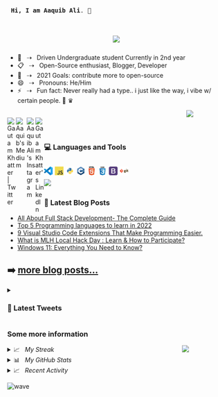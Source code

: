 
<pre> <b>Hi, I am Aaquib Ali</b>. 👋</pre>

<h1 align="center">
  <a href="#">
    <img src="https://readme-typing-svg.herokuapp.com/?lines=Never,+really+had+a+type...;i+just+like+the+way...;i+vibe+w/+certain+people+♛&center=true&size=20">
  </a>
</h1>



- 🔭 &nbsp; ⇢  &nbsp; Driven Undergraduate student Currently in 2nd year 
- 📋 &nbsp; ⇢  &nbsp; Open-Source enthusiast, Blogger, Developer
- 🤝 &nbsp; ⇢  &nbsp; 2021 Goals: contribute more to open-source 
- 😄 &nbsp; ⇢  &nbsp; Pronouns: He/Him
- ⚡ &nbsp; ⇢  &nbsp; Fun fact: Never really had a type.. i just like the way, i vibe w/ certain people. 🖤 ♛

<img align="right" width=90px src="https://media.giphy.com/media/zJ3V6Ot51H8Y0/giphy.gif">

<br>
 

<a href="https://twitter.com/dev_aaquib">
<img align="left" alt="Gautam Khatter | Twitter" width="20px" src="https://raw.githubusercontent.com/peterthehan/peterthehan/master/assets/twitter.svg" title="Follow me on Twitter" />
   

<a href ="https://aaquibdev.medium.com/">
<img align="left" alt="Aaquib's Medium" width="25px" src="https://edent.github.io/SuperTinyIcons/images/svg/medium.svg" title="Read my articles on Medium" />
 
  
<a href="https://instagram.com/ali.aaquib_">
<img align="left" src="https://raw.githubusercontent.com/rahuldkjain/github-profile-readme-generator/master/src/images/icons/Social/instagram.svg" alt="Aaquib Ali's Instagram" width="20" title="Follow me on Instagram"/>

        
<a href="https://www.linkedin.com/in/aaquib-ali">
<img align="left" alt="Gautam Khatter's LinkedIn" width="20px" src="https://raw.githubusercontent.com/peterthehan/peterthehan/master/assets/linkedin.svg" title="Connect with me on LinkedIn" />
 
 
</a>
<br>
<br>


### 💻 Languages and Tools

<code><img height="20" src="https://raw.githubusercontent.com/github/explore/80688e429a7d4ef2fca1e82350fe8e3517d3494d/topics/visual-studio-code/visual-studio-code.png"></code>
<code><img height="20" src="https://raw.githubusercontent.com/github/explore/80688e429a7d4ef2fca1e82350fe8e3517d3494d/topics/javascript/javascript.png"></code>
<code><img height="20" src="https://raw.githubusercontent.com/github/explore/80688e429a7d4ef2fca1e82350fe8e3517d3494d/topics/python/python.png"></code>
<code><img height="20" src="https://raw.githubusercontent.com/github/explore/80688e429a7d4ef2fca1e82350fe8e3517d3494d/topics/cpp/cpp.png"></code>
<code><img height = "20" src = "https://raw.githubusercontent.com/github/explore/80688e429a7d4ef2fca1e82350fe8e3517d3494d/topics/html/html.png"></code>
<code><img height = "20" src = "https://raw.githubusercontent.com/github/explore/80688e429a7d4ef2fca1e82350fe8e3517d3494d/topics/css/css.png"></code>
<code><img height = "20" src = "https://raw.githubusercontent.com/github/explore/80688e429a7d4ef2fca1e82350fe8e3517d3494d/topics/bootstrap/bootstrap.png"></code>
<code><img height="20" src="https://raw.githubusercontent.com/github/explore/80688e429a7d4ef2fca1e82350fe8e3517d3494d/topics/git/git.png"></code>
<code> <img height="20" src="https://www.freepnglogos.com/uploads/logo-mysql-png/logo-mysql-mysql-logo-png-images-are-download-crazypng-21.png"> </code>
------------------

### 📕 Latest Blog Posts
<!-- BLOG-POST-LIST:START -->
- [All About Full Stack Development- The Complete Guide](https://enlear.academy/all-about-full-stack-development-the-complete-guide-3eab236046d9?source=rss-ab31787d3f79------2)
- [Top 5 Programming languages to learn in 2022](https://enlear.academy/top-5-programming-languages-to-learn-in-2022-27f5d21ca6bc?source=rss-ab31787d3f79------2)
- [9 Visual Studio Code Extensions That Make Programming Easier.](https://medium.com/geekculture/9-visual-studio-code-extensions-that-make-programming-easier-6bbdacc15b6?source=rss-ab31787d3f79------2)
- [What is MLH Local Hack Day : Learn &amp; How to Participate?](https://aaquibdev.medium.com/what-is-mlh-local-hack-day-learn-how-to-participate-daf84fde173c?source=rss-ab31787d3f79------2)
- [Windows 11: Everything You Need to Know?](https://aaquibdev.medium.com/windows-11-everything-you-need-to-know-9b82d308f062?source=rss-ab31787d3f79------2)
<!-- BLOG-POST-LIST:END -->

  
➡️ [more blog posts...](https://aaquibdev.medium.com/)
------------------

<details>  
  <summary> <h3>📱 Latest Tweets </h3> </summary>
  
<!-- TWITTER:START -->
- [[Action required] Your RSS.app Trial has Expired.](https://rss.app)
<!-- TWITTER:END -->
  
------------------
 </details> 
  
### Some more information 

 <img align="right" width=100px src="https://media.giphy.com/media/YMXLTqI8MWFoEK5vwn/giphy.gif">
 

<details>
  <summary> 📈 &nbsp; <i>My Streak</i></summary>
  

  [![GitHub Streak](http://github-readme-streak-stats.herokuapp.com?user=devaaquib&theme=dracula&hide_border=true)](https://git.io/streak-stats)
</details>
 
  <details>
   <summary> 📊 &nbsp; <i>My GitHub Stats</i></summary>
    
  
 [![Gautam's GitHub stats](https://github-readme-stats.vercel.app/api?username=devaaquib&show_icons=true&theme=dracula&count_private=true)](https://github.com/anuraghazra/github-readme-stats)
 </details>

    
  <details>
  <summary> 📈 &nbsp; <i>Recent Activity</i></summary>
    
   <!--START_SECTION:activity-->
1. ❌ Closed PR [#2](https://github.com/Techie-Tessie/Summer/pull/2) in [Techie-Tessie/Summer](https://github.com/Techie-Tessie/Summer)
2. 💪 Opened PR [#2](https://github.com/Techie-Tessie/Summer/pull/2) in [Techie-Tessie/Summer](https://github.com/Techie-Tessie/Summer)
3. 🗣 Commented on [#846](https://github.com/SauravMukherjee44/Aec-Library-Website/issues/846) in [SauravMukherjee44/Aec-Library-Website](https://github.com/SauravMukherjee44/Aec-Library-Website)
4. 🗣 Commented on [#850](https://github.com/SauravMukherjee44/Aec-Library-Website/issues/850) in [SauravMukherjee44/Aec-Library-Website](https://github.com/SauravMukherjee44/Aec-Library-Website)
5. 🗣 Commented on [#851](https://github.com/SauravMukherjee44/Aec-Library-Website/issues/851) in [SauravMukherjee44/Aec-Library-Website](https://github.com/SauravMukherjee44/Aec-Library-Website)
   <!--END_SECTION:activity-->
---
 </details>   

<!---
devaaquib/devaaquib is a ✨ special ✨ repository because its `README.md` (this file) appears on your GitHub profile.
You can click the Preview link to take a look at your changes.
--->

![wave](https://user-images.githubusercontent.com/29425781/154565641-d52e2a87-7a1b-4323-a9c0-57a853ca06ef.png)
